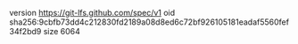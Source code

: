 version https://git-lfs.github.com/spec/v1
oid sha256:9cbfb73dd4c212830fd2189a08d8ed6c72bf926105181eadaf5560fef34f2bd9
size 6064
